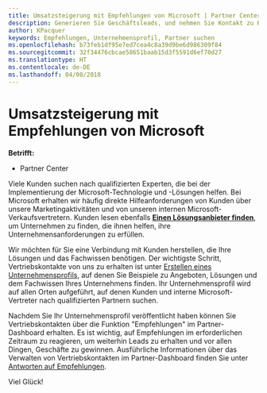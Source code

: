 ```yaml
---
title: Umsatzsteigerung mit Empfehlungen von Microsoft | Partner Center
description: Generieren Sie Geschäftsleads, und nehmen Sie Kontakt zu Kunden auf, die Unterstützung bei der Implementierung von Microsoft-Produkten und -Lösungen benötigen.
author: KPacquer
keywords: Empfehlungen, Unternehmensprofil, Partner suchen
ms.openlocfilehash: b73feb1df95e7ed7cea4c8a39d9be6d986309f84
ms.sourcegitcommit: 32f34476cbcae58651baab15d3f5591d6ef70d27
ms.translationtype: HT
ms.contentlocale: de-DE
ms.lasthandoff: 04/08/2018
---
```

<!-- FWLink:  https://go.microsoft.com/fwlink/?linkid=849775 (top of page) -->

# <a name="grow-your-business-with-referrals-from-microsoft"></a>Umsatzsteigerung mit Empfehlungen von Microsoft

**Betrifft:**

-  Partner Center

Viele Kunden suchen nach qualifizierten Experten, die bei der Implementierung der Microsoft-Technologie und -Lösungen helfen. Bei Microsoft erhalten wir häufig direkte Hilfeanforderungen von Kunden über unsere Marketingaktivitäten und von unseren internen Microsoft-Verkaufsvertretern. Kunden lesen ebenfalls [**Einen Lösungsanbieter finden**](https://www.microsoft.com/solution-providers/search), um Unternehmen zu finden, die ihnen helfen, ihre Unternehmensanforderungen zu erfüllen. 

Wir möchten für Sie eine Verbindung mit Kunden herstellen, die Ihre Lösungen und das Fachwissen benötigen. Der wichtigste Schritt, Vertriebskontakte von uns zu erhalten ist unter [Erstellen eines Unternehmensprofils](create-a-marketing-profile.md), auf denen Sie Beispiele zu Angeboten, Lösungen und dem Fachwissen Ihres Unternehmens finden. Ihr Unternehmensprofil wird auf allen Orten aufgeführt, auf denen Kunden und interne Microsoft-Vertreter nach qualifizierten Partnern suchen. 

 Nachdem Sie Ihr Unternehmensprofil veröffentlicht haben können Sie Vertriebskontakten über die Funktion "Empfehlungen" im Partner-Dashboard erhalten. Es ist wichtig, auf Empfehlungen im erforderlichen Zeitraum zu reagieren, um weiterhin Leads zu erhalten und vor allen Dingen, Geschäfte zu gewinnen. Ausführliche Informationen über das Verwalten von Vertriebskontakten im Partner-Dashboard finden Sie unter [Antworten auf Empfehlungen](responding-to-referrals.md).  

Viel Glück!

<!-- 
*  [Analyze your business profile](analyze-your-marketing-profile.md) Regularly review and optimize your business profile to make sure you’re getting in front of your target customers.
-->
